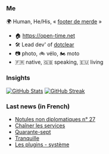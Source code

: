 ### Me

🌍 Human, He/His, « [footer de merde](https://open-time.net/post/2013/07/17/La-veritable-histoire-du-Footer-de-merde-) » 
* 🏠 https://open-time.net 
* 🛠️ Lead dev' of [dotclear](https://git.dotclear.org/dev/dotclear)
* 📷 photo, 🚲 vélo, 🏍️ moto 
* 🇫🇷 native, 🇬🇧 speaking, 🇪🇺 living

### Insights

[![GitHub Stats](https://github-readme-stats-sigma-five.vercel.app/api?username=franck-paul)](https://github.com/franck-paul)
[![GitHub Streak](https://github-readme-streak-stats.herokuapp.com?user=franck-paul)](https://git.io/streak-stats)

### Last news (in French)

<!-- BLOG-POST-LIST:START -->
- [Notules non diplomatiques n° 27](https://open-time.net/post/2023/12/10/Notules-non-diplomatiques-n-27)
- [Chaîner les services](https://open-time.net/post/2023/12/09/Chainer-les-services)
- [Quarante-sept](https://open-time.net/post/2023/12/08/Quarante-sept)
- [Tranquille](https://open-time.net/post/2023/12/07/Tranquille)
- [Les plugins - système](https://open-time.net/post/2023/12/06/Les-plugins-systeme)
<!-- BLOG-POST-LIST:END -->
